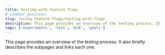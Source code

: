 ```yaml
---
title: Testing with feature flags
# sidebar_position: 
slug: /using-feature-flags/testing-with-flags
description: This page provides an overview of the testing process. It also briefly describes the subpages and links each one.
tags: ['experiments', 'test', 'A/B', 'goals']
---
```


This page provides an overview of the testing process. It also briefly describes the subpages and links each one.
